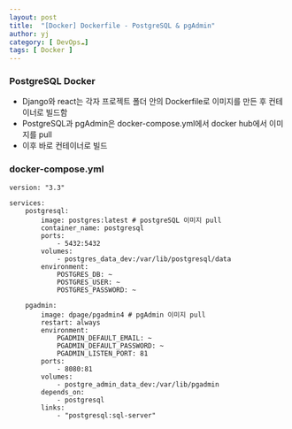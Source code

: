 ```yaml
---
layout: post
title:  "[Docker] Dockerfile - PostgreSQL & pgAdmin"
author: yj
category: [ DevOps☁️]
tags: [ Docker ]
---
```


### PostgreSQL Docker
- Django와 react는 각자 프로젝트 폴더 안의 Dockerfile로 이미지를 만든 후 컨테이너로 빌드함
- PostgreSQL과 pgAdmin은 docker-compose.yml에서 docker hub에서 이미지를 pull
- 이후 바로 컨테이너로 빌드

### docker-compose.yml

```
version: "3.3"

services:
    postgresql:
        image: postgres:latest # postgreSQL 이미지 pull
        container_name: postgresql
        ports:
            - 5432:5432
        volumes:
            - postgres_data_dev:/var/lib/postgresql/data
        environment:
            POSTGRES_DB: ~
            POSTGRES_USER: ~
            POSTGRES_PASSWORD: ~
        
    pgadmin:
        image: dpage/pgadmin4 # pgAdmin 이미지 pull
        restart: always
        environment:
            PGADMIN_DEFAULT_EMAIL: ~
            PGADMIN_DEFAULT_PASSWORD: ~
            PGADMIN_LISTEN_PORT: 81
        ports:
            - 8080:81
        volumes:
            - postgre_admin_data_dev:/var/lib/pgadmin
        depends_on:
            - postgresql
        links:
            - "postgresql:sql-server"
```